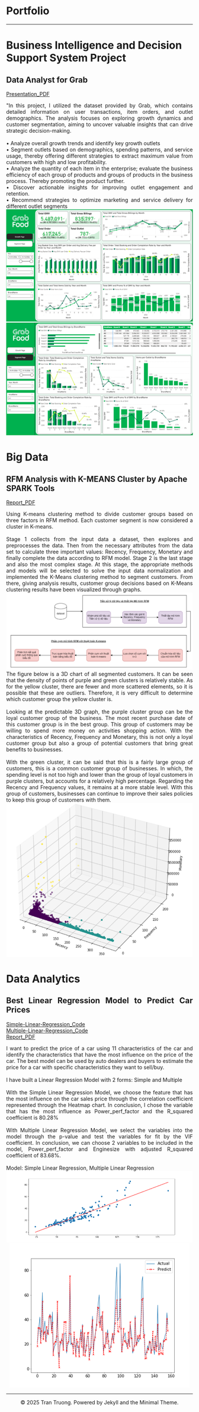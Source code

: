 # Portfolio
---
<h1> Business Intelligence and Decision Support System Project </h1>

<h2> Data Analyst for Grab </h2> 
 
<p>
<a href="https://github.com/TruongBaoTran810/Documents/blob/main/Data Insight Analyst.pdf">Presentation_PDF</a> <br>
</p>
<div style="text-align: justify"> "In this project, I utilized the dataset provided by Grab, which contains detailed information on user transactions, item orders, and outlet demographics. The analysis focuses on exploring growth dynamics and customer segmentation, aiming to uncover valuable insights that can drive strategic decision-making. <br> <br>
• Analyze overall growth trends and identify key growth outlets <br>
• Segment outlets based on demographics, spending patterns, and service usage, thereby offering different strategies to extract maximum value from customers with high and low profitability. <br>
• Analyze the quantity of each item in the enterprise; evaluate the business efficiency of each group of products and groups of products in the business process. Thereby promoting the product further. <br>
• Discover actionable insights for improving outlet engagement and retention. <br>
• Recommend strategies to optimize marketing and service delivery for different outlet segments
<br>

</div>

<center><img src="assets/img/Growth Page.png"/></center>
<center><img src="assets/img/Segment Page.png"/></center>

<h1>Big Data</h1>

<h2> RFM Analysis with K-MEANS Cluster by Apache SPARK Tools</h2>

<p>
<a href="https://github.com/TruongBaoTran810/Documents/blob/main/RFM_Analysis_by_PySpark-Final.pdf">Report_PDF</a>
</p>

<div style="text-align: justify"> 
Using K-means clustering method to divide customer groups based on three factors in RFM method. Each customer segment is now considered a cluster in K-means. <br>
<br> Stage 1 collects from the input data a dataset, then explores and preprocesses the data. Then from the necessary attributes from the data set to calculate three important values: Recency, Frequency, Monetary and finally complete the data according to RFM model. Stage 2 is the last stage and also the most complex stage. At this stage, the appropriate methods and models will be selected to solve the input data normalization and implemented the K-Means clustering method to segment customers. From there, giving analysis results, customer group decisions based on K-Means clustering results have been visualized through graphs. <br>
</div>

<center><img src="assets/img/RFM_Model.png"/></center>
<div style="text-align: justify"> 
The figure below is a 3D chart of all segmented customers. It can be seen that the density of points of purple and green clusters is relatively stable. As for the yellow cluster, there are fewer and more scattered elements, so it is possible that these are outliers. Therefore, it is very difficult to determine which customer group the yellow cluster is. <br> <br>
Looking at the predictable 3D graph, the purple cluster group can be the loyal customer group of the business. The most recent purchase date of this customer group is in the best group. This group of customers may be willing to spend more money on activities
shopping action. With the characteristics of Recency, Frequency and Monetary, this is not only a loyal customer group but also a group of potential customers that bring great benefits to businesses. <br> <br>
With the green cluster, it can be said that this is a fairly large group of customers, this is a common customer group of businesses. In which, the spending level is not too high and lower than the group of loyal customers in purple clusters, but accounts for a relatively high percentage. Regarding the Recency and Frequency values, it remains at a more stable level. With this group of customers, businesses can continue to improve their sales policies to keep this group of customers with them. <br>
<center><img src="assets/img/RFM.PNG"/></center>


<h1>Data Analytics</h1>

<h2> Best Linear Regression Model to Predict Car Prices </h2>

<p>
<a href="https://github.com/TruongBaoTran810/Simple-Linear-Regression-Project/blob/main/simple-linear-regression-by-python.ipynb">Simple-Linear-Regression_Code</a> <br>
<a href="https://github.com/TruongBaoTran810/Multiple-Linear-Regression/blob/main/multiple-linear-regression-by-python.ipynb">Multiple-Linear-Regression_Code</a> <br>
<a href="https://github.com/TruongBaoTran810/Multiple-Linear-Regression/blob/main/LinearRegression.pdf">Report_PDF</a>
</p>

<div style="text-align: justify"> I want to predict the price of a car using 11 characteristics of the car and identify the characteristics that have the most influence on the price of the car. The best model can be used by auto dealers and buyers to estimate the price for a car with specific characteristics they want to sell/buy.
<br> <br>
I have built a Linear Regression Model with 2 forms: Simple and Multiple <br> <br>
With the Simple Linear Regression Model, we choose the feature that has the most influence on the car sales price through the correlation coefficient represented through the Heatmap chart. In conclusion, I chose the variable that has the most influence as Power_perf_factor and the R_squared coefficient is 80.28% <br> <br>
With Multiple Linear Regression Model, we select the variables into the model through the p-value and test the variables for fit by the VIF coefficient. In conclusion, we can choose 2 variables to be included in the model, Power_perf_factor and Enginesize with adjusted R_squared coefficient of 83.68%.
<br> <br>
Model: Simple Linear Regression, Multiple Linear Regression
<br>
</div>
<center><img src="assets/img/simple_linear_regression.png"/></center>
<center><img src="assets/img/multiple_linear_regression.png"/></center>


---
<center>© 2025 Tran Truong. Powered by Jekyll and the Minimal Theme.</center>





<!-- Remove above link if you don't want to attibute -->
